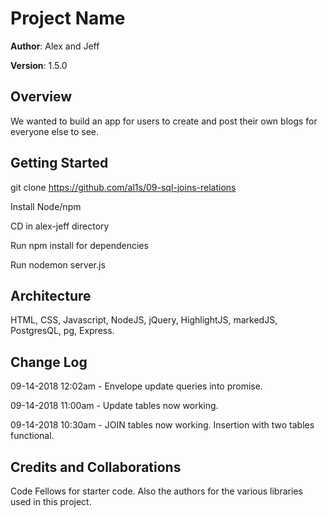 # Project Name

**Author**: Alex and Jeff

**Version**: 1.5.0

## Overview

We wanted to build an app for users to create and post their own blogs for everyone else to see.

## Getting Started

git clone https://github.com/al1s/09-sql-joins-relations

Install Node/npm

CD in alex-jeff directory

Run npm install for dependencies

Run nodemon server.js

## Architecture

HTML, CSS, Javascript, NodeJS, jQuery, HighlightJS, markedJS, PostgresQL, pg, Express.

## Change Log

09-14-2018 12:02am - Envelope update queries into promise.

09-14-2018 11:00am - Update tables now working.

09-14-2018 10:30am - JOIN tables now working. Insertion with two tables functional.

## Credits and Collaborations

Code Fellows for starter code. Also the authors for the various libraries used in this project.

